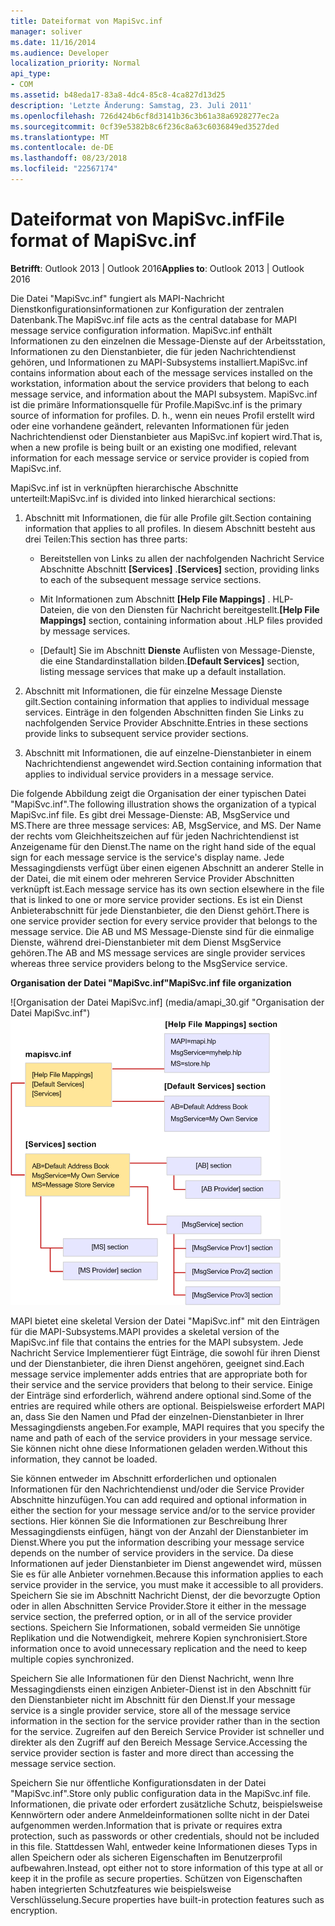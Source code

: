 ```yaml
---
title: Dateiformat von MapiSvc.inf
manager: soliver
ms.date: 11/16/2014
ms.audience: Developer
localization_priority: Normal
api_type:
- COM
ms.assetid: b48eda17-83a8-4dc4-85c8-4ca827d13d25
description: 'Letzte Änderung: Samstag, 23. Juli 2011'
ms.openlocfilehash: 726d424b6cf8d3141b36c3b61a38a6928277ec2a
ms.sourcegitcommit: 0cf39e5382b8c6f236c8a63c6036849ed3527ded
ms.translationtype: MT
ms.contentlocale: de-DE
ms.lasthandoff: 08/23/2018
ms.locfileid: "22567174"
---
```

# <a name="file-format-of-mapisvcinf"></a><span data-ttu-id="0fe9c-103">Dateiformat von MapiSvc.inf</span><span class="sxs-lookup"><span data-stu-id="0fe9c-103">File format of MapiSvc.inf</span></span>

<span data-ttu-id="0fe9c-104">**Betrifft**: Outlook 2013 | Outlook 2016</span><span class="sxs-lookup"><span data-stu-id="0fe9c-104">**Applies to**: Outlook 2013 | Outlook 2016</span></span> 
  
<span data-ttu-id="0fe9c-105">Die Datei "MapiSvc.inf" fungiert als MAPI-Nachricht Dienstkonfigurationsinformationen zur Konfiguration der zentralen Datenbank.</span><span class="sxs-lookup"><span data-stu-id="0fe9c-105">The MapiSvc.inf file acts as the central database for MAPI message service configuration information.</span></span> <span data-ttu-id="0fe9c-106">MapiSvc.inf enthält Informationen zu den einzelnen die Message-Dienste auf der Arbeitsstation, Informationen zu den Dienstanbieter, die für jeden Nachrichtendienst gehören, und Informationen zu MAPI-Subsystems installiert.</span><span class="sxs-lookup"><span data-stu-id="0fe9c-106">MapiSvc.inf contains information about each of the message services installed on the workstation, information about the service providers that belong to each message service, and information about the MAPI subsystem.</span></span> <span data-ttu-id="0fe9c-107">MapiSvc.inf ist die primäre Informationsquelle für Profile.</span><span class="sxs-lookup"><span data-stu-id="0fe9c-107">MapiSvc.inf is the primary source of information for profiles.</span></span> <span data-ttu-id="0fe9c-108">D. h., wenn ein neues Profil erstellt wird oder eine vorhandene geändert, relevanten Informationen für jeden Nachrichtendienst oder Dienstanbieter aus MapiSvc.inf kopiert wird.</span><span class="sxs-lookup"><span data-stu-id="0fe9c-108">That is, when a new profile is being built or an existing one modified, relevant information for each message service or service provider is copied from MapiSvc.inf.</span></span> 
  
<span data-ttu-id="0fe9c-109">MapiSvc.inf ist in verknüpften hierarchische Abschnitte unterteilt:</span><span class="sxs-lookup"><span data-stu-id="0fe9c-109">MapiSvc.inf is divided into linked hierarchical sections:</span></span>
  
1. <span data-ttu-id="0fe9c-110">Abschnitt mit Informationen, die für alle Profile gilt.</span><span class="sxs-lookup"><span data-stu-id="0fe9c-110">Section containing information that applies to all profiles.</span></span> <span data-ttu-id="0fe9c-111">In diesem Abschnitt besteht aus drei Teilen:</span><span class="sxs-lookup"><span data-stu-id="0fe9c-111">This section has three parts:</span></span>
    
   - <span data-ttu-id="0fe9c-112">Bereitstellen von Links zu allen der nachfolgenden Nachricht Service Abschnitte Abschnitt **[Services]** .</span><span class="sxs-lookup"><span data-stu-id="0fe9c-112">**[Services]** section, providing links to each of the subsequent message service sections.</span></span> 
    
   - <span data-ttu-id="0fe9c-113">Mit Informationen zum Abschnitt **[Help File Mappings]** . HLP-Dateien, die von den Diensten für Nachricht bereitgestellt.</span><span class="sxs-lookup"><span data-stu-id="0fe9c-113">**[Help File Mappings]** section, containing information about .HLP files provided by message services.</span></span> 
    
   - <span data-ttu-id="0fe9c-114">[Default] Sie im Abschnitt **Dienste** Auflisten von Message-Dienste, die eine Standardinstallation bilden.</span><span class="sxs-lookup"><span data-stu-id="0fe9c-114">**[Default Services]** section, listing message services that make up a default installation.</span></span> 
    
2. <span data-ttu-id="0fe9c-115">Abschnitt mit Informationen, die für einzelne Message Dienste gilt.</span><span class="sxs-lookup"><span data-stu-id="0fe9c-115">Section containing information that applies to individual message services.</span></span> <span data-ttu-id="0fe9c-116">Einträge in den folgenden Abschnitten finden Sie Links zu nachfolgenden Service Provider Abschnitte.</span><span class="sxs-lookup"><span data-stu-id="0fe9c-116">Entries in these sections provide links to subsequent service provider sections.</span></span>
    
3. <span data-ttu-id="0fe9c-117">Abschnitt mit Informationen, die auf einzelne-Dienstanbieter in einem Nachrichtendienst angewendet wird.</span><span class="sxs-lookup"><span data-stu-id="0fe9c-117">Section containing information that applies to individual service providers in a message service.</span></span>
    
<span data-ttu-id="0fe9c-118">Die folgende Abbildung zeigt die Organisation der einer typischen Datei "MapiSvc.inf".</span><span class="sxs-lookup"><span data-stu-id="0fe9c-118">The following illustration shows the organization of a typical MapiSvc.inf file.</span></span> <span data-ttu-id="0fe9c-119">Es gibt drei Message-Dienste: AB, MsgService und MS.</span><span class="sxs-lookup"><span data-stu-id="0fe9c-119">There are three message services: AB, MsgService, and MS.</span></span> <span data-ttu-id="0fe9c-120">Der Name der rechts vom Gleichheitszeichen auf für jeden Nachrichtendienst ist Anzeigename für den Dienst.</span><span class="sxs-lookup"><span data-stu-id="0fe9c-120">The name on the right hand side of the equal sign for each message service is the service's display name.</span></span> <span data-ttu-id="0fe9c-121">Jede Messagingdiensts verfügt über einen eigenen Abschnitt an anderer Stelle in der Datei, die mit einem oder mehreren Service Provider Abschnitten verknüpft ist.</span><span class="sxs-lookup"><span data-stu-id="0fe9c-121">Each message service has its own section elsewhere in the file that is linked to one or more service provider sections.</span></span> <span data-ttu-id="0fe9c-122">Es ist ein Dienst Anbieterabschnitt für jede Dienstanbieter, die den Dienst gehört.</span><span class="sxs-lookup"><span data-stu-id="0fe9c-122">There is one service provider section for every service provider that belongs to the message service.</span></span> <span data-ttu-id="0fe9c-123">Die AB und MS Message-Dienste sind für die einmalige Dienste, während drei-Dienstanbieter mit dem Dienst MsgService gehören.</span><span class="sxs-lookup"><span data-stu-id="0fe9c-123">The AB and MS message services are single provider services whereas three service providers belong to the MsgService service.</span></span>
  
<span data-ttu-id="0fe9c-124">**Organisation der Datei "MapiSvc.inf"**</span><span class="sxs-lookup"><span data-stu-id="0fe9c-124">**MapiSvc.inf file organization**</span></span>
  
<span data-ttu-id="0fe9c-125">![Organisation der Datei MapiSvc.inf] (media/amapi_30.gif "Organisation der Datei MapiSvc.inf")</span><span class="sxs-lookup"><span data-stu-id="0fe9c-125">![MapiSvc.inf file organization](media/amapi_30.gif "MapiSvc.inf file organization")</span></span>
  
<span data-ttu-id="0fe9c-126">MAPI bietet eine skeletal Version der Datei "MapiSvc.inf" mit den Einträgen für die MAPI-Subsystems.</span><span class="sxs-lookup"><span data-stu-id="0fe9c-126">MAPI provides a skeletal version of the MapiSvc.inf file that contains the entries for the MAPI subsystem.</span></span> <span data-ttu-id="0fe9c-127">Jede Nachricht Service Implementierer fügt Einträge, die sowohl für ihren Dienst und der Dienstanbieter, die ihren Dienst angehören, geeignet sind.</span><span class="sxs-lookup"><span data-stu-id="0fe9c-127">Each message service implementer adds entries that are appropriate both for their service and the service providers that belong to their service.</span></span> <span data-ttu-id="0fe9c-128">Einige der Einträge sind erforderlich, während andere optional sind.</span><span class="sxs-lookup"><span data-stu-id="0fe9c-128">Some of the entries are required while others are optional.</span></span> <span data-ttu-id="0fe9c-129">Beispielsweise erfordert MAPI an, dass Sie den Namen und Pfad der einzelnen-Dienstanbieter in Ihrer Messagingdiensts angeben.</span><span class="sxs-lookup"><span data-stu-id="0fe9c-129">For example, MAPI requires that you specify the name and path of each of the service providers in your message service.</span></span> <span data-ttu-id="0fe9c-130">Sie können nicht ohne diese Informationen geladen werden.</span><span class="sxs-lookup"><span data-stu-id="0fe9c-130">Without this information, they cannot be loaded.</span></span>
  
<span data-ttu-id="0fe9c-131">Sie können entweder im Abschnitt erforderlichen und optionalen Informationen für den Nachrichtendienst und/oder die Service Provider Abschnitte hinzufügen.</span><span class="sxs-lookup"><span data-stu-id="0fe9c-131">You can add required and optional information in either the section for your message service and/or to the service provider sections.</span></span> <span data-ttu-id="0fe9c-132">Hier können Sie die Informationen zur Beschreibung Ihrer Messagingdiensts einfügen, hängt von der Anzahl der Dienstanbieter im Dienst.</span><span class="sxs-lookup"><span data-stu-id="0fe9c-132">Where you put the information describing your message service depends on the number of service providers in the service.</span></span> <span data-ttu-id="0fe9c-133">Da diese Informationen auf jeder Dienstanbieter im Dienst angewendet wird, müssen Sie es für alle Anbieter vornehmen.</span><span class="sxs-lookup"><span data-stu-id="0fe9c-133">Because this information applies to each service provider in the service, you must make it accessible to all providers.</span></span> <span data-ttu-id="0fe9c-134">Speichern Sie sie im Abschnitt Nachricht Dienst, der die bevorzugte Option oder in allen Abschnitten Service Provider.</span><span class="sxs-lookup"><span data-stu-id="0fe9c-134">Store it either in the message service section, the preferred option, or in all of the service provider sections.</span></span> <span data-ttu-id="0fe9c-135">Speichern Sie Informationen, sobald vermeiden Sie unnötige Replikation und die Notwendigkeit, mehrere Kopien synchronisiert.</span><span class="sxs-lookup"><span data-stu-id="0fe9c-135">Store information once to avoid unnecessary replication and the need to keep multiple copies synchronized.</span></span>
  
<span data-ttu-id="0fe9c-136">Speichern Sie alle Informationen für den Dienst Nachricht, wenn Ihre Messagingdiensts einen einzigen Anbieter-Dienst ist in den Abschnitt für den Dienstanbieter nicht im Abschnitt für den Dienst.</span><span class="sxs-lookup"><span data-stu-id="0fe9c-136">If your message service is a single provider service, store all of the message service information in the section for the service provider rather than in the section for the service.</span></span> <span data-ttu-id="0fe9c-137">Zugreifen auf den Bereich Service Provider ist schneller und direkter als den Zugriff auf den Bereich Message Service.</span><span class="sxs-lookup"><span data-stu-id="0fe9c-137">Accessing the service provider section is faster and more direct than accessing the message service section.</span></span> 
  
<span data-ttu-id="0fe9c-138">Speichern Sie nur öffentliche Konfigurationsdaten in der Datei "MapiSvc.inf".</span><span class="sxs-lookup"><span data-stu-id="0fe9c-138">Store only public configuration data in the MapiSvc.inf file.</span></span> <span data-ttu-id="0fe9c-139">Informationen, die private oder erfordert zusätzliche Schutz, beispielsweise Kennwörtern oder andere Anmeldeinformationen sollte nicht in der Datei aufgenommen werden.</span><span class="sxs-lookup"><span data-stu-id="0fe9c-139">Information that is private or requires extra protection, such as passwords or other credentials, should not be included in this file.</span></span> <span data-ttu-id="0fe9c-140">Stattdessen Wahl, entweder keine Informationen dieses Typs in allen Speichern oder als sicheren Eigenschaften im Benutzerprofil aufbewahren.</span><span class="sxs-lookup"><span data-stu-id="0fe9c-140">Instead, opt either not to store information of this type at all or keep it in the profile as secure properties.</span></span> <span data-ttu-id="0fe9c-141">Schützen von Eigenschaften haben integrierten Schutzfeatures wie beispielsweise Verschlüsselung.</span><span class="sxs-lookup"><span data-stu-id="0fe9c-141">Secure properties have built-in protection features such as encryption.</span></span>
  

